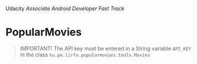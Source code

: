 Udacity _Associate Android Developer Fast Track_
# PopularMovies

> IMPORTANT!
> The API key must be entered in a String variable `API_KEY` in the class `hu.pe.lirfu.popularmovies.tools.Movies`
